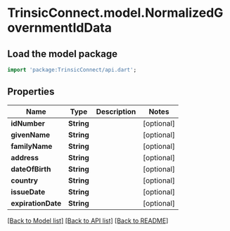 # TrinsicConnect.model.NormalizedGovernmentIdData

## Load the model package
```dart
import 'package:TrinsicConnect/api.dart';
```

## Properties
Name | Type | Description | Notes
------------ | ------------- | ------------- | -------------
**idNumber** | **String** |  | [optional] 
**givenName** | **String** |  | [optional] 
**familyName** | **String** |  | [optional] 
**address** | **String** |  | [optional] 
**dateOfBirth** | **String** |  | [optional] 
**country** | **String** |  | [optional] 
**issueDate** | **String** |  | [optional] 
**expirationDate** | **String** |  | [optional] 

[[Back to Model list]](../README.md#documentation-for-models) [[Back to API list]](../README.md#documentation-for-api-endpoints) [[Back to README]](../README.md)


